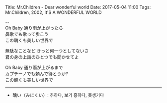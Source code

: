 Title: Mr.Children - Dear wonderful world
Date: 2017-05-04 11:00
Tags: Mr.Children, 2002, It'S A WONDERFUL WORLD


--  
Oh Baby 通り雨が上がったら  
鼻歌でも歌って歩こう  
この醜くも美しい世界で  
  
無駄なことなど きっと何一つとしてないさ  
君の身の上話のひとつでも聞かせてよ  
  
Oh Baby 通り雨が上がるまで  
カプチーノでも頼んで待とうか?  
この醜くも美しい世界で  

---
  
>
- 醜い（みにくい）: 추하다, 보기 흉하다, 못생기다
